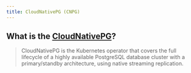 ```yaml
---
title: CloudNativePG (CNPG)
---
```


## What is the [CloudNativePG](https://cloudnative-pg.io)?

> CloudNativePG is the Kubernetes operator that covers the full lifecycle of a highly available PostgreSQL database cluster with a primary/standby architecture, using native streaming replication.
